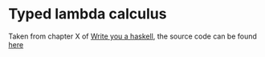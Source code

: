 # Typed lambda calculus

Taken from chapter X of [Write you a haskell](http://dev.stephendiehl.com/fun/004_type_systems.html), the source code can be found [here](https://github.com/sdiehl/write-you-a-haskell/tree/master/chapter5/stlc)
